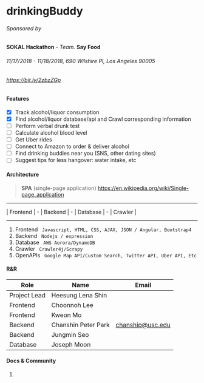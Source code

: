 # drinkingBuddy
###### _Sponsored by_ 
**SOKAL Hackathon** - _Team._ 
**Say Food**
###### 11/17/2018 - 11/18/2018, 690 Wilshire Pl, Los Angeles 90005
###### https://bit.ly/2zbzZGp

#### Features
- [x] Track alcohol/liquor consumption
- [x] Find alcohol/liquor database/api and Crawl corresponding information
- [ ] Perform verbal drunk test
- [ ] Calculate alcohol blood level
- [ ] Get Uber rides
- [ ] Connect to Amazon to order & deliver alcohol
- [ ] Find drinking buddies near you (SNS, other dating sites)
- [ ] Suggest tips for less hangover: water intake, etc

#### Architecture
>**SPA** (single-page application) https://en.wikipedia.org/wiki/Single-page_application

 ----------      ---------     ----------     ---------
| Frontend |  - | Backend | - | Database | - | Crawler |
 ----------      ---------     ----------     ---------

1. Frontend
```  Javascript, HTML, CSS, AJAX, JSON / Angular, Bootstrap4  ```
2. Backend
```  Nodejs / expression  ```
3. Database
```  AWS Aurora/DynamoDB  ```
4. Crawler
```  Crawler4j/Scrapy  ```
5. OpenAPIs
```  Google Map API/Custom Search, Twitter API, Uber API, Etc  ```

#### R&R
| Role | Name | Email |
| --- | --- | --- |
| Project Lead | Heesung Lena Shin | |
| Frontend | Choonnoh Lee | |
| Frontend | Kweon Mo | |
| Backend | Chanshin Peter Park | chanship@usc.edu |
| Backend | Jungmin Seo | |
| Database | Joseph Moon | |

#### Docs & Community
1. 


